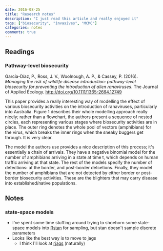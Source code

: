 ```yaml
---
date: 2016-08-25
title: "Research notes"
description: "I just read this article and really enjoyed it"
tags: ["biosecurity", "invasives", "MCMC"]
categories: notes
comments: true
---
```


Readings
--------

### Pathway-level biosecurity

García-Díaz, P., Ross, J. V., Woolnough, A. P., & Cassey, P. (2016).
*Managing the risk of wildlife disease introduction: pathway-level
biosecurity for preventing the introduction of alien ranaviruses*. The
Journal of Applied Ecology. <http://doi.org/10.1111/1365-2664.12749>

This paper provides a really interesting way of modelling the effect of
various biosecurity activities on the introduction of ranaviruses,
particularly into Australia. Figure 1 describes their whole modelling
approach really nicely; rather than a flowchart, the authors present a
sequence of nested circles, each representing various stages where
biosecurity activities are in place. The outer ring denotes the whole
pool of vectors (amphibians) for the virus, which breaks the inner rings
when the sneaky buggers get through. It is very clear.

The model the authors use provides a nice description of this process;
it\'s essentially a chain of arrivals. They have a negative binomial
model for the number of amphibians arriving in a state at time t, which
depends on human traffic arriving at that state. The rest of the models
specify the number of detections: at the border, and post-border
detcetions. Finally, they model the number of amphibians that are not
detected by either border or post-border biosecurity activities. These
are the blighters that may carry disease into established/native
populations.

Notes
-----

### state-space models

-   I\'ve spent some time stuffing around trying to shoehorn some
    state-space models into [Rstan](http://mc-stan.org/interfaces/rstan)
    for sampling, but stan doesn\'t sample discrete parameters
-   Looks like the best way is to move to jags
    -   I think I\'ll look at [rjags](http://mcmc-jags.sourceforge.net/)
        (naturally)
